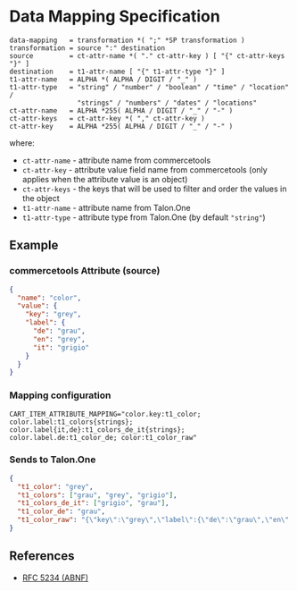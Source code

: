 # Data Mapping Specification

```abnf
data-mapping   = transformation *( ";" *SP transformation )
transformation = source ":" destination
source         = ct-attr-name *( "." ct-attr-key ) [ "{" ct-attr-keys "}" ]
destination    = t1-attr-name [ "{" t1-attr-type "}" ]
t1-attr-name   = ALPHA *( ALPHA / DIGIT / "_" )
t1-attr-type   = "string" / "number" / "boolean" / "time" / "location" /
                 "strings" / "numbers" / "dates" / "locations"
ct-attr-name   = ALPHA *255( ALPHA / DIGIT / "_" / "-" )
ct-attr-keys   = ct-attr-key *( "," ct-attr-key )
ct-attr-key    = ALPHA *255( ALPHA / DIGIT / "_" / "-" )
```

where:

- `ct-attr-name` - attribute name from commercetools
- `ct-attr-key` - attribute value field name from commercetools (only
  applies when the attribute value is an object)
- `ct-attr-keys` - the keys that will be used to filter and order the
  values in the object
- `t1-attr-name` - attribute name from Talon.One
- `t1-attr-type` - attribute type from Talon.One (by default `"string"`)

## Example

### commercetools Attribute (source)

```json
{
  "name": "color",
  "value": {
    "key": "grey",
    "label": {
      "de": "grau",
      "en": "grey",
      "it": "grigio"
    }
  }
}
```

### Mapping configuration

```dotenv
CART_ITEM_ATTRIBUTE_MAPPING="color.key:t1_color; color.label:t1_colors{strings}; color.label{it,de}:t1_colors_de_it{strings}; color.label.de:t1_color_de; color:t1_color_raw"
```

### Sends to Talon.One

```json
{
  "t1_color": "grey",
  "t1_colors": ["grau", "grey", "grigio"],
  "t1_colors_de_it": ["grigio", "grau"],
  "t1_color_de": "grau",
  "t1_color_raw": "{\"key\":\"grey\",\"label\":{\"de\":\"grau\",\"en\":\"grey\",\"it\":\"grigio\"}}"
}
```

## References

- [RFC 5234 (ABNF)](https://tools.ietf.org/html/rfc5234)
